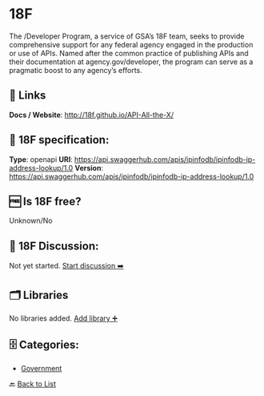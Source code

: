 # 18F
The /Developer Program, a service of GSA’s 18F team, seeks to provide comprehensive support for any federal agency engaged in the production or use of APIs. Named after the common practice of publishing APIs and their documentation at agency.gov/developer, the program can serve as a pragmatic boost to any agency’s efforts.

##  🔗 Links
**Docs / Website**: http://18f.github.io/API-All-the-X/

## 🧬 18F specification:
**Type**: openapi
**URI**: https://api.swaggerhub.com/apis/ipinfodb/ipinfodb-ip-address-lookup/1.0
**Version**: https://api.swaggerhub.com/apis/ipinfodb/ipinfodb-ip-address-lookup/1.0

## 🆓 Is 18F free?
 Unknown/No 

## 💬 18F Discussion:
Not yet started. [Start discussion ➡️](https://github.com/apis-list/apis-list/discussions/new)

## 🗂️ Libraries
No libraries added. [Add library ➕](https://github.com/apis-list/apis-list/edit/main/apis-list.yaml)    

## 🗄️ Categories:
- [Government](https://github.com/apis-list/apis-list#government-)

🔙  [Back to List](https://github.com/apis-list/apis-list)
